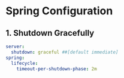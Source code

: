 # Spring Configuration
## 1. Shutdown Gracefully
```yaml
server:
  shutdown: graceful ##[default immediate]
spring:
  lifecycle:
    timeout-per-shutdown-phase: 2m
```
